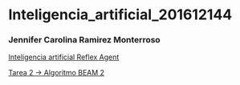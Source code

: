 # Inteligencia_artificial_201612144
### Jennifer Carolina Ramirez Monterroso

[Inteligencia artificial Reflex Agent](https://jenyramirez.github.io/Inteligencia_artificial_201612144/)


[Tarea 2 -> Algoritmo BEAM 2](https://jenyramirez.github.io/Inteligencia_artificial_201612144/)